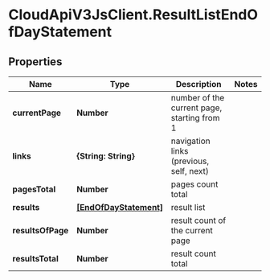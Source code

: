 # CloudApiV3JsClient.ResultListEndOfDayStatement

## Properties
Name | Type | Description | Notes
------------ | ------------- | ------------- | -------------
**currentPage** | **Number** | number of the current page, starting from 1 | 
**links** | **{String: String}** | navigation links (previous, self, next) | 
**pagesTotal** | **Number** | pages count total | 
**results** | [**[EndOfDayStatement]**](EndOfDayStatement.md) | result list | 
**resultsOfPage** | **Number** | result count of the current page | 
**resultsTotal** | **Number** | result count total | 


